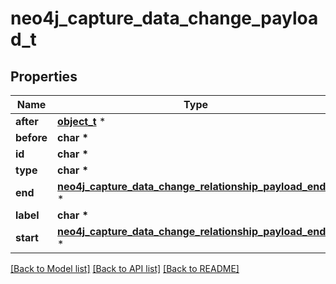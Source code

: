 # neo4j_capture_data_change_payload_t

## Properties
Name | Type | Description | Notes
------------ | ------------- | ------------- | -------------
**after** | [**object_t**](.md) \* |  | 
**before** | **char \*** |  | 
**id** | **char \*** |  | 
**type** | **char \*** |  | 
**end** | [**neo4j_capture_data_change_relationship_payload_end_t**](neo4j_capture_data_change_relationship_payload_end.md) \* |  | 
**label** | **char \*** |  | 
**start** | [**neo4j_capture_data_change_relationship_payload_end_t**](neo4j_capture_data_change_relationship_payload_end.md) \* |  | 

[[Back to Model list]](../README.md#documentation-for-models) [[Back to API list]](../README.md#documentation-for-api-endpoints) [[Back to README]](../README.md)


